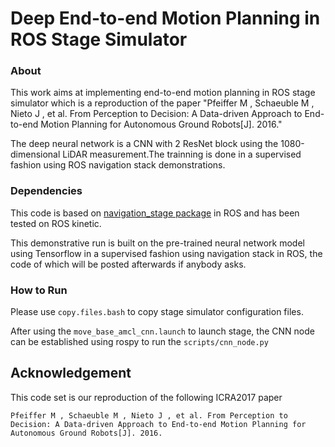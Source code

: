 # Deep End-to-end Motion Planning in ROS Stage Simulator

### About


This work aims at implementing end-to-end motion planning in ROS stage simulator which is a reproduction of the paper "Pfeiffer M , Schaeuble M , Nieto J , et al. From Perception to Decision: A Data-driven Approach to End-to-end Motion Planning for Autonomous Ground Robots[J]. 2016."

The deep neural network is a CNN with 2 ResNet block using the 1080-dimensional LiDAR measurement.The trainning is done in a supervised fashion using ROS navigation stack demonstrations.


### Dependencies

This code is based on [navigation_stage package](http://wiki.ros.org/navigation_stage) in ROS and has been tested on ROS kinetic. 

This demonstrative run is built on the pre-trained neural network model using Tensorflow in a supervised fashion using navigation stack in ROS, the code of which will be posted afterwards if anybody asks.

### How to Run

Please use `copy.files.bash` to copy stage simulator configuration files.

After using the `move_base_amcl_cnn.launch` to launch stage, the CNN node can be established using rospy to run the `scripts/cnn_node.py`

## Acknowledgement

This code set is our reproduction of the following ICRA2017 paper

```
Pfeiffer M , Schaeuble M , Nieto J , et al. From Perception to Decision: A Data-driven Approach to End-to-end Motion Planning for Autonomous Ground Robots[J]. 2016.
```




